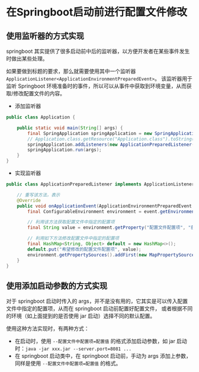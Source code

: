 # 在Springboot启动前进行配置文件修改

## 使用监听器的方式实现

springboot 其实提供了很多启动前中后的监听器，以方便开发者在某些事件发生时做出某些处理。

如果要做到标题的要求，那么就需要使用其中一个监听器 `ApplicationListener<ApplicationEnvironmentPreparedEvent>`。
该监听器用于监听 Springboot 环境准备时的事件，所以可以从事件中获取到环境变量，从而获取/修改配置文件的内容。

- 添加监听器
```java
public class Application {

    public static void main(String[] args) {
        final SpringApplication springApplication = new SpringApplication(Application.class);
        // Application.class.getResource("Application.class").toString() 可以获取到该类所在的运行路径，如果程序是以代码方式启动，则开头为 file:... 。如果以 jar 包方式启动，则开头为 jar:file:...
        springApplication.addListeners(new ApplicationPreparedListener(Application.class.getResource("Application.class").toString().startsWith("jar:file")));
        springApplication.run(args);
    }
}
```

- 实现监听器
```java
public class ApplicationPreparedListener implements ApplicationListener<ApplicationEnvironmentPreparedEvent> {

    // 重写该方法，表示
    @Override
    public void onApplicationEvent(ApplicationEnvironmentPreparedEvent event) {
        final ConfigurableEnvironment environment = event.getEnvironment();

        // 利用该方法获取配置文件中指定的配置项
        final String value = environment.getProperty("配置文件配置项", "获取不到时返回的默认值");

        // 利用如下方法修改配置文件中指定的配置项
        final HashMap<String, Object> default = new HashMap<>();
        default.put("希望修改的配置文件配置项", value);
        environment.getPropertySources().addFirst(new MapPropertySource("自定义的名字", default));
    }
}
```

## 使用添加启动参数的方式实现

对于 springboot 启动时传入的 args，并不是没有用的，它其实是可以传入配置文件中指定的配置项，从而在 springboot 启动前配置好配置文件，
或者根据不同的环境（如上面提到的是否使用 jar 启动）选择不同的默认配置。

使用这种方法实现时，有两种方式：
- 在启动时，使用 `--配置文件中配置项=配置值` 的格式添加启动参数，如 jar 启动时：`java -jar xxx.jar --server.port=8081 ...`
- 在 springboot 启动类中，在 springboot 启动前，手动为 args 添加上参数，同样是使用 `--配置文件中配置项=配置值` 的格式。